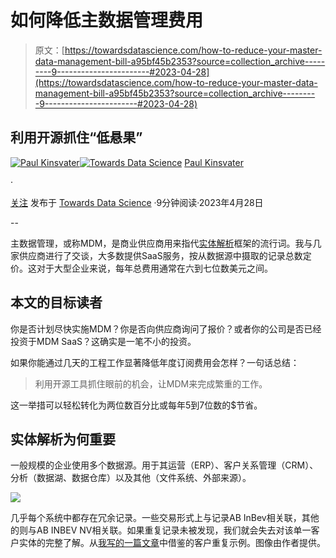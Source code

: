 # 如何降低主数据管理费用

> 原文：[https://towardsdatascience.com/how-to-reduce-your-master-data-management-bill-a95bf45b2353?source=collection_archive---------9-----------------------#2023-04-28](https://towardsdatascience.com/how-to-reduce-your-master-data-management-bill-a95bf45b2353?source=collection_archive---------9-----------------------#2023-04-28)

## 利用开源抓住“低悬果”

[](https://medium.com/@paul.kinsvater?source=post_page-----a95bf45b2353--------------------------------)[![Paul Kinsvater](../Images/a117d2ba4ede758108ed76492e48a56a.png)](https://medium.com/@paul.kinsvater?source=post_page-----a95bf45b2353--------------------------------)[](https://towardsdatascience.com/?source=post_page-----a95bf45b2353--------------------------------)[![Towards Data Science](../Images/a6ff2676ffcc0c7aad8aaf1d79379785.png)](https://towardsdatascience.com/?source=post_page-----a95bf45b2353--------------------------------) [Paul Kinsvater](https://medium.com/@paul.kinsvater?source=post_page-----a95bf45b2353--------------------------------)

·

[关注](https://medium.com/m/signin?actionUrl=https%3A%2F%2Fmedium.com%2F_%2Fsubscribe%2Fuser%2F8ae6dbd4c80b&operation=register&redirect=https%3A%2F%2Ftowardsdatascience.com%2Fhow-to-reduce-your-master-data-management-bill-a95bf45b2353&user=Paul+Kinsvater&userId=8ae6dbd4c80b&source=post_page-8ae6dbd4c80b----a95bf45b2353---------------------post_header-----------) 发布于 [Towards Data Science](https://towardsdatascience.com/?source=post_page-----a95bf45b2353--------------------------------) ·9分钟阅读·2023年4月28日 [](https://medium.com/m/signin?actionUrl=https%3A%2F%2Fmedium.com%2F_%2Fvote%2Ftowards-data-science%2Fa95bf45b2353&operation=register&redirect=https%3A%2F%2Ftowardsdatascience.com%2Fhow-to-reduce-your-master-data-management-bill-a95bf45b2353&user=Paul+Kinsvater&userId=8ae6dbd4c80b&source=-----a95bf45b2353---------------------clap_footer-----------)

--

[](https://medium.com/m/signin?actionUrl=https%3A%2F%2Fmedium.com%2F_%2Fbookmark%2Fp%2Fa95bf45b2353&operation=register&redirect=https%3A%2F%2Ftowardsdatascience.com%2Fhow-to-reduce-your-master-data-management-bill-a95bf45b2353&source=-----a95bf45b2353---------------------bookmark_footer-----------)

主数据管理，或称MDM，是商业供应商用来指代[实体解析](https://en.wikipedia.org/wiki/Record_linkage)框架的流行词。我与几家供应商进行了交谈，大多数提供SaaS服务，按从数据源中摄取的记录总数定价。这对于大型企业来说，每年总费用通常在六到七位数美元之间。

## 本文的目标读者

你是否计划尽快实施MDM？你是否向供应商询问了报价？或者你的公司是否已经投资于MDM SaaS？这确实是一笔不小的投资。

如果你能通过几天的工程工作显著降低年度订阅费用会怎样？一句话总结：

> 利用开源工具抓住眼前的机会，让MDM来完成繁重的工作。

这一举措可以轻松转化为两位数百分比或每年5到7位数的$节省。

## 实体解析为何重要

一般规模的企业使用多个数据源。用于其运营（ERP）、客户关系管理（CRM）、分析（数据湖、数据仓库）以及其他（文件系统、外部来源）。

![](../Images/00201203bf0751b6f94dda0ec1105b7f.png)

几乎每个系统中都存在冗余记录。一些交易形式上与记录AB InBev相关联，其他的则与AB INBEV NV相关联。如果重复记录未被发现，我们就会失去对该单一客户实体的完整了解。从[我写的一篇文章](https://medium.com/towards-data-science/deduplicate-and-clean-up-millions-of-location-records-abcffb308ebf)中借鉴的客户重复示例。图像由作者提供。
